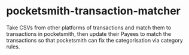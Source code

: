 # pocketsmith-transaction-matcher
Take CSVs from other platforms of transactions and match them to transactions in pocketsmith, then update their Payees to match the transactions so that pocketsmith can fix the categorisation via category rules.
